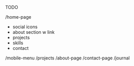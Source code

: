 TODO

/home-page
- social icons
- about section w link
- projects
- skills
- contact

/mobile-menu
/projects
/about-page
/contact-page
/journal